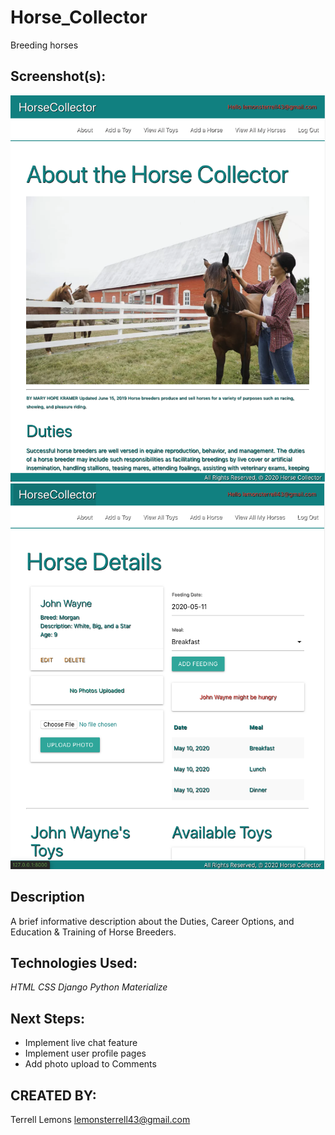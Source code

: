 # Horse_Collector
Breeding horses

## Screenshot(s):
![Screenshot1](https://github.com/lemonmade1/Horse_Collector/blob/master/wire_frames/horse_collector_1.png)
![Screenshot3](https://github.com/lemonmade1/Horse_Collector/blob/master/wire_frames/horse_collector_3.png)

## Description
  A brief informative description about the Duties, Career Options, and Education & Training of Horse 
  Breeders.

## Technologies Used:
_HTML_
_CSS_
_Django_
_Python_
_Materialize_

## Next Steps:
- Implement live chat feature
- Implement user profile pages
- Add photo upload to Comments
 
## CREATED BY: 
Terrell Lemons
lemonsterrell43@gmail.com
